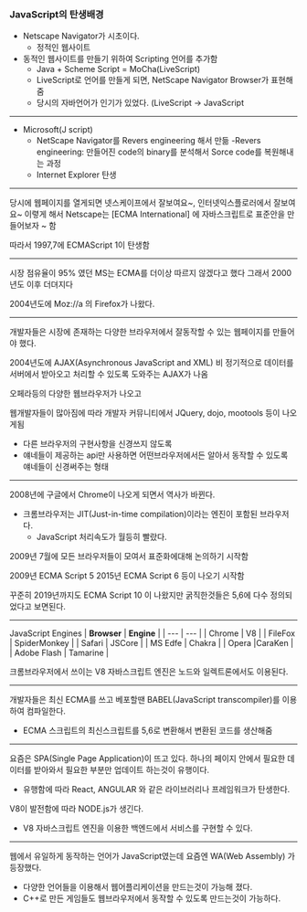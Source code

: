 ### JavaScript의 탄생배경

- Netscape Navigator가 시초이다.
  - 정적인 웹사이트
- 동적인 웹사이트를 만들기 위하여 Scripting 언어를 추가함
  - Java + Scheme Script = MoCha(LiveScript)
  - LiveScript로 언어를 만들게 되면, NetScape Navigator Browser가 표현해줌
  - 당시의 자바언어가 인기가 있었다. (LiveScript -> JavaScript
  
---------
- Microsoft(J script)
  - NetScape Navigator를 Revers engineering 해서 만듦
    -Revers engineering: 만들어진 code의 binary를 분석해서 Sorce code를 복원해내는 과정
  - Internet Explorer 탄생

--------

당시에 웹페이지를 열게되면 넷스케이프에서 잘보여요~, 인터넷익스플로러에서 잘보여요~ 
이렿게 해서 Netscape는 [ECMA International] 에 자바스크립트로 표준안을 만들어보자 ~ 함

따라서 1997,7에 ECMAScript 1이 탄생함

------

시장 점유율이 95% 였던 MS는 ECMA를 더이상 따르지 않겠다고 했다
그래서 2000년도 이후 더뎌지다

2004년도에 Moz://a 의 Firefox가 나왔다.


----

개발자들은 시장에 존재하는 다양한 브라우저에서 잘동작할 수 있는 웹페이지를 만들어야 했다.

2004년도에 AJAX(Asynchronous JavaScript and XML)
비 정기적으로 데이터를 서버에서 받아오고 처리할 수 있도록 도와주는 AJAX가 나옴

오페라등의 다양한 웹브라우저가 나오고

웹개발자들이 많아짐에 따라 개발자 커뮤니티에서
JQuery, dojo, mootools 등이 나오게됨 
  - 다른 브라우저의 구현사항을 신경쓰지 않도록
  - 얘네들이 제공하는 api만 사용하면 어떤브라우저에서든 알아서 동작할 수 있도록 얘네들이 신경써주는 형태

----------------

2008년에 구글에서 Chrome이 나오게 되면서 역사가 바뀐다.
- 크롬브라우저는 JIT(Just-in-time compilation)이라는 엔진이 포함된 브라우저다.
  - JavaScript 처리속도가 월등히 빨랐다.


2009년 7월에 모든 브라우저들이 모여서 표준화에대해 논의하기 시작함

2009년 ECMA Script 5
2015년 ECMA Script 6 등이 나오기 시작함

꾸준히 2019년까지도 ECMA Script 10 이 나왔지만 굵직한것들은 5,6에 다수 정의되었다고 보면된다.

------------------
JavaScript Engines
| **Browser** |  **Engine** |
| --- | --- |
| Chrome | V8 |
| FileFox | SpiderMonkey |
| Safari | JSCore |
| MS Edfe | Chakra |
| Opera |CaraKen |
| Adobe Flash | Tamarine |

크롬브라우저에서 쓰이는 V8 자바스크립트 엔진은
노드와 일렉트론에서도 이용된다. 

---------

개발자들은 최신 ECMA를 쓰고 베포할땐 BABEL(JavaScript transcompiler)를 이용하여 컴파일한다.
  - ECMA 스크립트의 최신스크립트를 5,6로 변환해서 변환된 코드를 생산해줌

-----

요즘은 SPA(Single Page Application)이 뜨고 있다.
하나의 페이지 안에서 필요한 데이터를 받아와서 필요한 부분만 업데이트 하는것이 유행이다.
- 유행함에 따라 React, ANGULAR 와 같은 라이브러리나 프레임워크가 탄생한다.

V8이 발전함에 따라 NODE.js가 생긴다. 
 - V8 자바스크립트 엔진을 이용한 백엔드에서 서비스를 구현할 수 있다.
 
 ------
 
웹에서 유일하게 동작하는 언어가 JavaScript였는데 요즘엔
WA(Web Assembly) 가 등장했다.
  - 다양한 언어들을 이용해서 웹어플리케이션을 만드는것이 가능해 졌다.
  - C++로 만든 게임들도 웹브라우저에서 동작할 수 있도록 만드는것이 가능하다.


